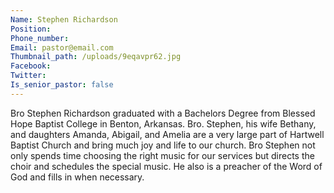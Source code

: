 ```yaml
---
Name: Stephen Richardson
Position:
Phone_number:
Email: pastor@email.com
Thumbnail_path: /uploads/9eqavpr62.jpg
Facebook:
Twitter:
Is_senior_pastor: false
---
```



Bro Stephen Richardson graduated with a Bachelors Degree from Blessed Hope Baptist College in Benton, Arkansas.  Bro. Stephen, his wife Bethany, and daughters Amanda, Abigail, and Amelia are a very large part of Hartwell Baptist Church and bring much joy and life to our church.  Bro Stephen not only spends time choosing the right music for our services but directs the choir and schedules the special music.  He also is a preacher of the Word of God and fills in when necessary.